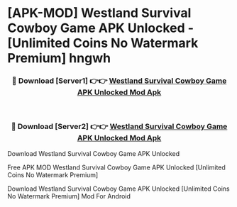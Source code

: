 # [APK-MOD] Westland Survival  Cowboy Game APK Unlocked - [Unlimited Coins No Watermark Premium] hngwh



<div align="center">
<h3>🔴 Download [Server1] 👉👉 <a href="https://momento.my/?title=Westland_Survival__Cowboy_Game_APK_Unlocked">Westland Survival  Cowboy Game APK Unlocked Mod Apk</a></h3><br>

<h3>🔴 Download [Server2] 👉👉 <a href="https://momento.my/?title=Westland_Survival__Cowboy_Game_APK_Unlocked">Westland Survival  Cowboy Game APK Unlocked Mod Apk</a></h3>
</div>



Download Westland Survival  Cowboy Game APK Unlocked 

Free APK MOD Westland Survival  Cowboy Game APK Unlocked [Unlimited Coins No Watermark Premium]

Download Westland Survival  Cowboy Game APK Unlocked [Unlimited Coins No Watermark Premium] Mod For Android
